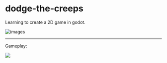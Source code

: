 # dodge-the-creeps
Learning to create a 2D game in godot.

![images](https://github.com/felipecastilhos/dodge-the-creeps/assets/575708/d87afdb1-4942-4c60-9109-19c36db5df10)

--- 
Gameplay:

![](https://media.giphy.com/media/v1.Y2lkPTc5MGI3NjExd3Rzb2tmMWFhYnptMzE5enQyOHloeWlybDV5aHFpZTdiaGNmeXBmNyZlcD12MV9pbnRlcm5hbF9naWZfYnlfaWQmY3Q9Zw/so8sSyD38DtHYpZpk2/giphy.gif)

